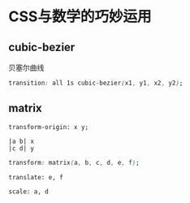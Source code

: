# CSS与数学的巧妙运用

## cubic-bezier
贝塞尔曲线  

```css
transition: all 1s cubic-bezier(x1, y1, x2, y2);
```

## matrix
```
transform-origin: x y;

|a b| x
|c d| y
```

```css
transform: matrix(a, b, c, d, e, f);
```

```
translate: e, f
```

```
scale: a, d
```
